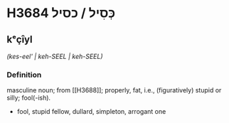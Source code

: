 # H3684 כְּסִיל / כסיל

## kᵉçîyl

_(kes-eel' | keh-SEEL | keh-SEEL)_

### Definition

masculine noun; from [[H3688]]; properly, fat, i.e., (figuratively) stupid or silly; fool(-ish).

- fool, stupid fellow, dullard, simpleton, arrogant one

